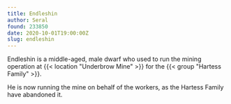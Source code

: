 ```yaml
---
title: Endleshin
author: Seral
found: 233850
date: 2020-10-01T19:00:00Z
slug: endleshin
---
```


Endleshin is a middle-aged, male dwarf who used to run the mining operation at {{< location "Underbrow Mine" >}} for the {{< group "Hartess Family" >}}.<!--more-->

He is now running the mine on behalf of the workers, as the Hartess Family have abandoned it.
